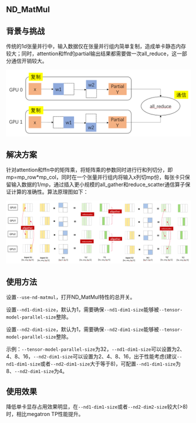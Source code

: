 ## ND_MatMul

## 背景与挑战

传统的1d张量并行中，输入数据仅在张量并行组内简单复制，造成单卡静态内存较大；同时，attention和ffn的partial输出结果都需要做一次all_reduce，这一部分通信开销较大。

<img src="../../sources/images/megatron_tp.png" alt="megatron_tp" style="zoom:50%;" />

## 解决方案

针对attention和ffn中的矩阵乘，将矩阵乘的参数同时进行行和列切分，即mp=mp_row*mp_col，同时在一个张量并行组内将输入x列切mp份，每张卡只保留输入数据的1/mp，通过插入更小规模的all_gather和reduce_scatter通信算子保证计算的准确性。算法原理图如下：

![nd_matmul](../../sources/images/nd_matmul.png)

## 使用方法

设置`--use-nd-matmul`，打开ND_MatMul特性的总开关。

设置`--nd1-dim1-size`，默认为1，需要确保`--nd1-dim1-size`能够被`--tensor-model-parallel-size`整除。

设置`--nd2-dim1-size`，默认为1，需要确保`--nd2-dim1-size`能够被`--tensor-model-parallel-size`整除。

示例：`--tensor-model-parallel-size`为32，`--nd1-dim1-size`可以设置为2、4、8、16，`--nd2-dim1-size`可以设置为2、4、8、16，出于性能考虑(建议`--nd1-dim1-size`或者`--nd2-dim1-size`大于等于8)，可配置`--nd1-dim1-size`为8、`--nd2-dim1-size`为4。

## 使用效果

降低单卡显存占用效果明显，在`--nd1-dim1-size`或者`--nd2-dim2-size`较大(>8)时，相比megatron TP性能提升。